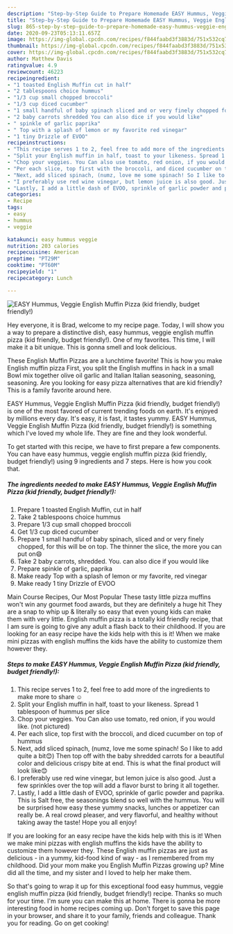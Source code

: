 ```yaml
---
description: "Step-by-Step Guide to Prepare Homemade EASY Hummus, Veggie English Muffin Pizza (kid friendly, budget friendly!)"
title: "Step-by-Step Guide to Prepare Homemade EASY Hummus, Veggie English Muffin Pizza (kid friendly, budget friendly!)"
slug: 865-step-by-step-guide-to-prepare-homemade-easy-hummus-veggie-english-muffin-pizza-kid-friendly-budget-friendly
date: 2020-09-23T05:13:11.657Z
image: https://img-global.cpcdn.com/recipes/f844faabd3f3883d/751x532cq70/easy-hummus-veggie-english-muffin-pizza-kid-friendly-budget-friendly-recipe-main-photo.jpg
thumbnail: https://img-global.cpcdn.com/recipes/f844faabd3f3883d/751x532cq70/easy-hummus-veggie-english-muffin-pizza-kid-friendly-budget-friendly-recipe-main-photo.jpg
cover: https://img-global.cpcdn.com/recipes/f844faabd3f3883d/751x532cq70/easy-hummus-veggie-english-muffin-pizza-kid-friendly-budget-friendly-recipe-main-photo.jpg
author: Matthew Davis
ratingvalue: 4.9
reviewcount: 46223
recipeingredient:
- "1 toasted English Muffin cut in half"
- "2 tablespoons choice hummus"
- "1/3 cup small chopped broccoli"
- "1/3 cup diced cucumber"
- "1 small handful of baby spinach sliced and or very finely chopped for this will be on top The thinner the slice the more you can put on"
- "2 baby carrots shredded You can also dice if you would like"
- " spinkle of garlic paprika"
- " Top with a splash of lemon or my favorite red vinegar"
- "1 tiny Drizzle of EVOO"
recipeinstructions:
- "This recipe serves 1 to 2, feel free to add more of the ingredients to make more to share ☺"
- "Split your English muffin in half, toast to your likeness. Spread 1 tablespoon of hummus per slice"
- "Chop your veggies. You Can also use tomato, red onion, if you would like. (not pictured)"
- "Per each slice, top first with the broccoli, and diced cucumber on top of hummus"
- "Next, add sliced spinach, (numz, love me some spinach! So I like to add quite a bit😊) Then top off with the baby shredded carrots for a beautiful color and delicious crispy bite at end. This is what the final product will look like😊"
- "I preferably use red wine vinegar, but lemon juice is also good. Just a few sprinkles over the top will add a flavor burst to bring it all together."
- "Lastly, I add a little dash of EVOO, sprinkle of garlic powder and paprika. This is Salt free, the seasonings blend so well with the hummus. You will be surprised how easy these yummy snacks, lunches or appetizer can really be. A real crowd pleaser,  and very flavorful, and healthy without taking away the taste! Hope you all enjoy!"
categories:
- Recipe
tags:
- easy
- hummus
- veggie

katakunci: easy hummus veggie 
nutrition: 203 calories
recipecuisine: American
preptime: "PT29M"
cooktime: "PT60M"
recipeyield: "1"
recipecategory: Lunch

---
```



![EASY Hummus, Veggie English Muffin Pizza (kid friendly, budget friendly!)](https://img-global.cpcdn.com/recipes/f844faabd3f3883d/751x532cq70/easy-hummus-veggie-english-muffin-pizza-kid-friendly-budget-friendly-recipe-main-photo.jpg)

Hey everyone, it is Brad, welcome to my recipe page. Today, I will show you a way to prepare a distinctive dish, easy hummus, veggie english muffin pizza (kid friendly, budget friendly!). One of my favorites. This time, I will make it a bit unique. This is gonna smell and look delicious.

These English Muffin Pizzas are a lunchtime favorite! This is how you make English muffin pizza First, you split the English muffins in hack in a small Bowl mix together olive oil garlic and Italian Italian seasoning, seasoning, seasoning. Are you looking for easy pizza alternatives that are kid friendly? This is a family favorite around here.

EASY Hummus, Veggie English Muffin Pizza (kid friendly, budget friendly!) is one of the most favored of current trending foods on earth. It's enjoyed by millions every day. It's easy, it is fast, it tastes yummy. EASY Hummus, Veggie English Muffin Pizza (kid friendly, budget friendly!) is something which I've loved my whole life. They are fine and they look wonderful.


To get started with this recipe, we have to first prepare a few components. You can have easy hummus, veggie english muffin pizza (kid friendly, budget friendly!) using 9 ingredients and 7 steps. Here is how you cook that.

<!--inarticleads1-->

##### The ingredients needed to make EASY Hummus, Veggie English Muffin Pizza (kid friendly, budget friendly!):

1. Prepare 1 toasted English Muffin, cut in half
1. Take 2 tablespoons choice hummus
1. Prepare 1/3 cup small chopped broccoli
1. Get 1/3 cup diced cucumber
1. Prepare 1 small handful of baby spinach, sliced and or very finely chopped, for this will be on top. The thinner the slice, the more you can put on😄
1. Take 2 baby carrots, shredded. You. can also dice if you would like
1. Prepare  spinkle of garlic, paprika
1. Make ready  Top with a splash of lemon or my favorite, red vinegar
1. Make ready 1 tiny Drizzle of EVOO


Main Course Recipes, Our Most Popular These tasty little pizza muffins won&#39;t win any gourmet food awards, but they are definitely a huge hit They are a snap to whip up &amp; literally so easy that even young kids can make them with very little. English muffin pizza is a totally kid friendly recipe, that I am sure is going to give any adult a flash back to their childhood. If you are looking for an easy recipe have the kids help with this is it! When we make mini pizzas with english muffins the kids have the ability to customize them however they. 

<!--inarticleads2-->

##### Steps to make EASY Hummus, Veggie English Muffin Pizza (kid friendly, budget friendly!):

1. This recipe serves 1 to 2, feel free to add more of the ingredients to make more to share ☺
1. Split your English muffin in half, toast to your likeness. Spread 1 tablespoon of hummus per slice
1. Chop your veggies. You Can also use tomato, red onion, if you would like. (not pictured)
1. Per each slice, top first with the broccoli, and diced cucumber on top of hummus
1. Next, add sliced spinach, (numz, love me some spinach! So I like to add quite a bit😊) Then top off with the baby shredded carrots for a beautiful color and delicious crispy bite at end. This is what the final product will look like😊
1. I preferably use red wine vinegar, but lemon juice is also good. Just a few sprinkles over the top will add a flavor burst to bring it all together.
1. Lastly, I add a little dash of EVOO, sprinkle of garlic powder and paprika. This is Salt free, the seasonings blend so well with the hummus. You will be surprised how easy these yummy snacks, lunches or appetizer can really be. A real crowd pleaser,  and very flavorful, and healthy without taking away the taste! Hope you all enjoy!


If you are looking for an easy recipe have the kids help with this is it! When we make mini pizzas with english muffins the kids have the ability to customize them however they. These English muffin pizzas are just as delicious - in a yummy, kid-food kind of way - as I remembered from my childhood. Did your mom make you English Muffin Pizzas growing up? Mine did all the time, and my sister and I loved to help her make them. 

So that's going to wrap it up for this exceptional food easy hummus, veggie english muffin pizza (kid friendly, budget friendly!) recipe. Thanks so much for your time. I'm sure you can make this at home. There is gonna be more interesting food in home recipes coming up. Don't forget to save this page in your browser, and share it to your family, friends and colleague. Thank you for reading. Go on get cooking!
